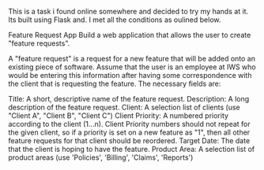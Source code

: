 This is a task i found online somewhere and decided to try my hands at it. Its built using Flask and. I met all the conditions as oulined below.


Feature Request App
Build a web application that allows the user to create "feature requests".

A "feature request" is a request for a new feature that will be added onto an existing piece of software. Assume that the user is an employee at IWS who would be entering this information after having some correspondence with the client that is requesting the feature. The necessary fields are:

Title: A short, descriptive name of the feature request.
Description: A long description of the feature request.
Client: A selection list of clients (use "Client A", "Client B", "Client C")
Client Priority: A numbered priority according to the client (1...n). Client Priority numbers should not repeat for the given client, so if a priority is set on a new feature as "1", then all other feature requests for that client should be reordered.
Target Date: The date that the client is hoping to have the feature.
Product Area: A selection list of product areas (use 'Policies', 'Billing', 'Claims', 'Reports')